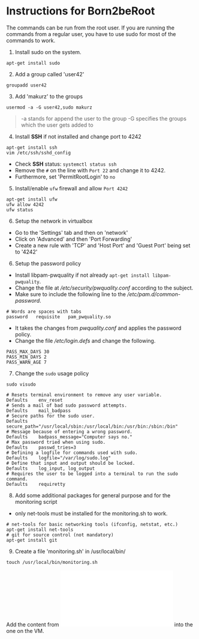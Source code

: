 # Instructions for Born2beRoot
The commands can be run from the root user. If you are running the commands
from a regular user, you have to use sudo for most of the commands to work.

1. Install sudo on the system.

`apt-get install sudo`

2. Add a group called 'user42'

`groupadd user42`

3. Add 'makurz' to the groups

`usermod -a -G user42,sudo makurz`

> -a stands for append the user to the group
> -G specifies the groups which the user gets added to

4. Install **SSH** if not installed and change port to 4242

```shell
apt-get install ssh
vim /etc/ssh/sshd_config
```

- Check **SSH** status: `systemctl status ssh`
- Remove the `#` on the line with `Port 22` and change it to 4242.
- Furthermore, set 'PermitRootLogin' to `no`

5. Install/enable `ufw` firewall and allow `Port 4242`

```shell
apt-get install ufw
ufw allow 4242
ufw status
```

6. Setup the network in virtualbox

- Go to the 'Settings' tab and then on 'network'
- Click on 'Advanced' and then 'Port Forwarding'
- Create a new rule with 'TCP' and 'Host Port' and 'Guest Port' being set to '4242'

6. Setup the password policy

- Install libpam-pwquality if not already `apt-get install libpam-pwquality`.
- Change the file at _/etc/security/pwquality.conf_ according to the subject.
- Make sure to include the following line to the _/etc/pam.d/common-password_.

```
# Words are spaces with tabs
password   requisite   pam_pwquality.so
```

- It takes the changes from _pwquality.conf_ and applies the password policy.
- Change the file _/etc/login.defs_ and change the following.

```
PASS_MAX_DAYS 30
PASS_MIN_DAYS 2
PASS_WARN_AGE 7
```

7. Change the `sudo` usage policy

```shell
sudo visudo

# Resets terminal environment to remove any user variable.
Defaults	env_reset
# Sends a mail of bad sudo password attempts.
Defaults	mail_badpass
# Secure paths for the sudo user.
Defaults	secure_path="/usr/local/sbin:/usr/local/bin:/usr/bin:/sbin:/bin"
# Message because of entering a wrong password.
Defaults	badpass_message="Computer says no."
# Max password tried when using sudo.
Defaults	passwd_tries=3
# Defining a logfile for commands used with sudo.
Defaults	logfile="/var/log/sudo.log"
# Define that input and output should be locked.
Defaults	log_input, log_output
# Requires the user to be logged into a terminal to run the sudo command.
Defaults	requiretty
```

8. Add some additional packages for general purpose and for the monitoring script

- only net-tools must be installed for the monitoring.sh to work.

```shell
# net-tools for basic networking tools (ifconfig, netstat, etc.)
apt-get install net-tools
# git for source control (not mandatory)
apt-get install git
```

9. Create a file 'monitoring.sh' in /usr/local/bin/

```shell
touch /usr/local/bin/monitoring.sh
```

Add the content from ![this file](./monitoring.sh) into the one on the VM.
